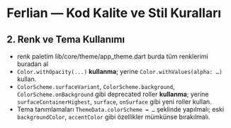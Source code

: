 # Ferlian — Kod Kalite ve Stil Kuralları

## 2. Renk ve Tema Kullanımı

- renk paletim lib/core/theme/app_theme.dart burda tüm renklerimi buradan al
- `Color.withOpacity(...)` **kullanma**; yerine `Color.withValues(alpha: …)` kullan.
- `ColorScheme.surfaceVariant`, `ColorScheme.background`, `ColorScheme.onBackground` gibi deprecated roller **kullanma**; yerine `surfaceContainerHighest`, `surface`, `onSurface` gibi yeni roller kullan.
- Tema tanımlamaları `ThemeData.colorScheme = …` şeklinde yapılmalı; eski `backgroundColor`, `accentColor` gibi özellikler mümkünse bırakılmalı.
